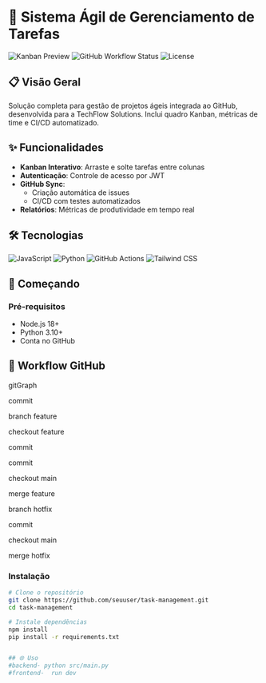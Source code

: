 # 🚀 Sistema Ágil de Gerenciamento de Tarefas

![Kanban Preview](https://img.shields.io/badge/Kanban-Online-green)
![GitHub Workflow Status](https://img.shields.io/github/actions/workflow/status/seuuser/task-management/ci.yml)
![License](https://img.shields.io/badge/License-MIT-blue)

## 📋 Visão Geral
Solução completa para gestão de projetos ágeis integrada ao GitHub, desenvolvida para a TechFlow Solutions. Inclui quadro Kanban, métricas de time e CI/CD automatizado.

## ✨ Funcionalidades
- **Kanban Interativo**: Arraste e solte tarefas entre colunas
- **Autenticação**: Controle de acesso por JWT
- **GitHub Sync**: 
  - Criação automática de issues
  - CI/CD com testes automatizados
- **Relatórios**: Métricas de produtividade em tempo real

## 🛠️ Tecnologias
![JavaScript](https://img.shields.io/badge/-JavaScript-F7DF1E?logo=javascript&logoColor=black)
![Python](https://img.shields.io/badge/-Python-3776AB?logo=python&logoColor=white)
![GitHub Actions](https://img.shields.io/badge/-GitHub_Actions-2088FF?logo=github-actions&logoColor=white)
![Tailwind CSS](https://img.shields.io/badge/-Tailwind_CSS-38B2AC?logo=tailwind-css&logoColor=white)

## 🏃 Começando

### Pré-requisitos
- Node.js 18+
- Python 3.10+
- Conta no GitHub


## 🔄 Workflow GitHub
gitGraph

  commit

  branch feature

  checkout feature

  commit

  commit

  checkout main

  merge feature

  branch hotfix

  commit

  checkout main

  merge hotfix

### Instalação
```bash
# Clone o repositório
git clone https://github.com/seuuser/task-management.git
cd task-management

# Instale dependências
npm install
pip install -r requirements.txt


## 🌐 Uso
#backend- python src/main.py
#frontend-  run dev
